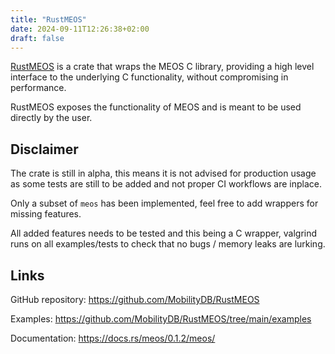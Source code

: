 ```yaml
---
title: "RustMEOS"
date: 2024-09-11T12:26:38+02:00
draft: false
---
```


[RustMEOS](https://crates.io/crates/meos) is a crate that wraps the MEOS C library, providing a high level interface to the underlying C functionality, without compromising in performance.

RustMEOS exposes the functionality of MEOS and is meant to be used directly by the user.

## Disclaimer

The crate is still in alpha, this means it is not advised for production usage as some tests are still to be added and not proper CI workflows are inplace. 

Only a subset of `meos` has been implemented, feel free to add wrappers for missing features.

All added features needs to be tested and this being a C wrapper, valgrind runs on all examples/tests to check that
no bugs / memory leaks are lurking.

## Links

GitHub repository: https://github.com/MobilityDB/RustMEOS

Examples: https://github.com/MobilityDB/RustMEOS/tree/main/examples

Documentation: https://docs.rs/meos/0.1.2/meos/